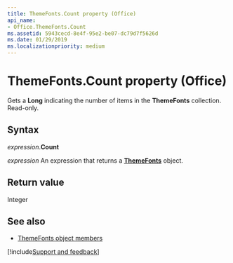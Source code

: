 ```yaml
---
title: ThemeFonts.Count property (Office)
api_name:
- Office.ThemeFonts.Count
ms.assetid: 5943cecd-8e4f-95e2-be07-dc79d7f5626d
ms.date: 01/29/2019
ms.localizationpriority: medium
---
```



# ThemeFonts.Count property (Office)

Gets a **Long** indicating the number of items in the **ThemeFonts** collection. Read-only.


## Syntax

_expression_.**Count**

_expression_ An expression that returns a **[ThemeFonts](Office.ThemeFonts.md)** object.


## Return value

Integer


## See also

- [ThemeFonts object members](overview/Library-Reference/themefonts-members-office.md)


[!include[Support and feedback](~/includes/feedback-boilerplate.md)]